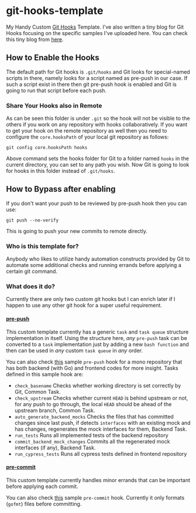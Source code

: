 # git-hooks-template
My Handy Custom [Git Hooks](https://git-scm.com/book/en/v2/Customizing-Git-Git-Hooks) Template. I've also written a tiny blog for Git Hooks focusing on the specific samples I've uploaded here. You can check this tiny blog from [here]().

## How to Enable the Hooks
The default path for Git hooks is `.git/hooks` and Git looks for special-named scripts in there, namely looks for a script named as pre-push in our case. If such a script exist in there then git pre-push hook is enabled and Git is going to run that script before each push.

### Share Your Hooks also in Remote
As can be seen this folder is under `.git` so the hook will not be visible to the others if you work on any repository with hooks collaboratively. If you want to get your hook on the remote repository as well then you need to configure the `core.hooksPath` of your local git repository as follows:

```
git config core.hooksPath hooks
```
Above command sets the hooks folder for Git to a folder named `hooks` in the current directory, you can set to any path you wish. Now Git is going to look for hooks in this folder instead of `.git/hooks`.

## How to Bypass after enabling
If you don't want your push to be reviewed by pre-push hook then you can use:

```git push --no-verify```

This is going to push your new commits to remote directly.

### Who is this template for?
Anybody who likes to utilize handy automation constructs provided by Git to automate some additional checks and running errands before applying a certain git command. 

### What does it do?
Currently there are only two custom git hooks but I can enrich later if I happen to use any other git hook for a super useful requirement.

#### [pre-push](https://github.com/ysyesilyurt/git-hooks-template/blob/main/hooks/pre-push)
This custom template currently has a generic `task` and `task queue` structure implementation in itself. Using the structure here, _any_ `pre-push` task can be converted to a `task` implementation just by adding a new `bash function` and then can be used in _any_ custom `task queue` in _any_ order.

You can also check [this](https://github.com/ysyesilyurt/git-hooks-template/blob/main/go-git-hooks-sample/hooks/pre-push) sample `pre-push` hook for a mono repository that has both backend (with Go) and frontend codes for more insight. Tasks defined in this sample hook are:
* `check_basename` Checks whether working directory is set correctly by Git, Common Task.
* `check_upstream` Checks whether current `HEAD` is behind upstream or not, for any push to go through, the local `HEAD` should be ahead of the upstream branch, Common Task.
* `auto_generate_backend_mocks` Checks the files that has committed changes since last push, if detects `interfaces` with an existing mock and has changes, regenerates the mock interfaces for them, Backend Task.
* `run_tests` Runs all implemented tests of the backend repository
* `commit_backend_mock_changes` Commits all the regenerated mock interfaces (if any), Backend Task.
* `run_cypress_tests` Runs all cypress tests defined in frontend repository

#### [pre-commit](https://github.com/ysyesilyurt/git-hooks-template/blob/main/hooks/pre-commit)
This custom template currently handles minor errands that can be important before applying each commit.

You can also check [this](https://github.com/ysyesilyurt/git-hooks-template/blob/main/go-git-hooks-sample/hooks/pre-commit) sample `pre-commit` hook. Currently it only formats (`gofmt`) files before committing.
